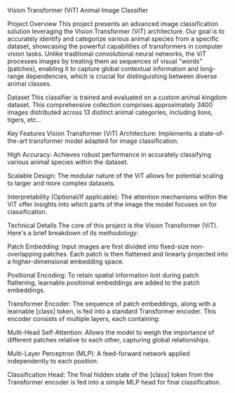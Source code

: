 Vision Transformer (ViT) Animal Image Classifier

Project Overview
This project presents an advanced image classification solution leveraging the Vision Transformer (ViT) architecture. Our goal is to accurately identify and categorize various animal species from a specific dataset, showcasing the powerful capabilities of transformers in computer vision tasks. Unlike traditional convolutional neural networks, the ViT processes images by treating them as sequences of visual "words" (patches), enabling it to capture global contextual information and long-range dependencies, which is crucial for distinguishing between diverse animal classes.

Dataset
This classifier is trained and evaluated on a custom animal kingdom dataset. This comprehensive collection comprises approximately 3400 images distributed across 13 distinct animal categories, including lions, tigers, etc... 

Key Features
Vision Transformer (ViT) Architecture: Implements a state-of-the-art transformer model adapted for image classification.

High Accuracy: Achieves robust performance in accurately classifying various animal species within the dataset.

Scalable Design: The modular nature of the ViT allows for potential scaling to larger and more complex datasets.

Interpretability (Optional/If applicable): The attention mechanisms within the ViT offer insights into which parts of the image the model focuses on for classification.

Technical Details
The core of this project is the Vision Transformer (ViT). Here's a brief breakdown of its methodology:

Patch Embedding: Input images are first divided into fixed-size non-overlapping patches. Each patch is then flattened and linearly projected into a higher-dimensional embedding space.

Positional Encoding: To retain spatial information lost during patch flattening, learnable positional embeddings are added to the patch embeddings.

Transformer Encoder: The sequence of patch embeddings, along with a learnable [class] token, is fed into a standard Transformer encoder. This encoder consists of multiple layers, each containing:

Multi-Head Self-Attention: Allows the model to weigh the importance of different patches relative to each other, capturing global relationships.

Multi-Layer Perceptron (MLP): A feed-forward network applied independently to each position.

Classification Head: The final hidden state of the [class] token from the Transformer encoder is fed into a simple MLP head for final classification.
